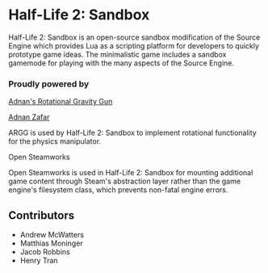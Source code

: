 # Half-Life 2: Sandbox
Half-Life 2: Sandbox is an open-source sandbox modification of the Source Engine which provides Lua as a scripting platform for developers to quickly prototype game ideas. The minimalistic game includes a sandbox gamemode for playing with the many aspects of the Source Engine.


### Proudly powered by
[Adnan's Rotational Gravity Gun](http://skew.telefragged.com/mods/hl2/ARGG/)

[Adnan Zafar](adnan.f.zafar@gmail.com)

ARGG is used by Half-Life 2: Sandbox to implement rotational functionality for the physics manipulator.


Open Steamworks

Open Steamworks is used in Half-Life 2: Sandbox for mounting additional game content through Steam's abstraction layer rather than the game engine's filesystem class, which prevents non-fatal engine errors.

## Contributors
* Andrew McWatters
* Matthias Moninger
* Jacob Robbins
* Henry Tran
